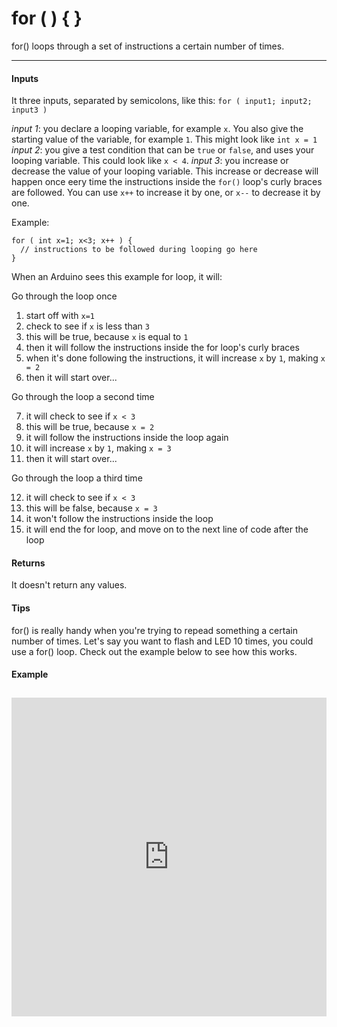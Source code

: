 # for ( ) { }

for() loops through a set of instructions a certain number of times.

***

#### Inputs
It three inputs, separated by semicolons, like this: `for ( input1; input2; input3 )`

*input 1*: you declare a looping variable, for example `x`. You also give the starting value of the variable, for example `1`. This might look like `int x = 1`
*input 2*: you give a test condition that can be `true` or `false`, and uses your looping variable. This could look like `x < 4`.
*input 3*: you increase or decrease the value of your looping variable. This increase or decrease will happen once eery time the instructions inside the `for()` loop's curly braces are followed. You can use `x++` to increase it by one, or `x--` to decrease it by one.

Example:

```
for ( int x=1; x<3; x++ ) {
  // instructions to be followed during looping go here
}
```
When an Arduino sees this example for loop, it will:

Go through the loop once

1.  start off with `x=1`
2.  check to see if `x` is less than `3`
3.  this will be true, because `x` is equal to `1`
4.  then it will follow the instructions inside the for loop's curly braces
5.  when it's done following the instructions, it will increase `x` by `1`, making `x = 2`
6.  then it will start over...

Go through the loop a second time

7.  it will check to see if `x < 3`
8.  this will be true, because `x = 2`
9.  it will follow the instructions inside the loop again
10. it will increase `x` by `1`, making `x = 3`
11. then it will start over...

Go through the loop a third time

12.  it will check to see if `x < 3`
13.  this will be false, because `x = 3`
14.  it won't follow the instructions inside the loop
15. it will end the for loop, and move on to the next line of code after the loop


#### Returns
It doesn't return any values.

#### Tips
for() is really handy when you're trying to repead something a certain number of times. Let's say you want to flash and LED 10 times, you could use a for() loop. Check out the example below to see how this works.

#### Example
<iframe style="height: 510px; width: 100%; margin: 10px 0 10px;" allowTransparency="true" src="https://codebender.cc/embed/sketch:70635" frameborder="0"></iframe>
